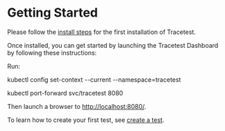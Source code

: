 # Getting Started

Please follow the [install steps](installing.md) for the first installation of Tracetest.

Once installed, you can get started by launching the Tracetest Dashboard by following these instructions:

Run:

kubectl config set-context --current --namespace=tracetest

kubectl port-forward svc/tracetest 8080

Then launch a browser to [http://localhost:8080/](http://localhost:8080/).

To learn how to create your first test, see [create a test](create-test.md).
